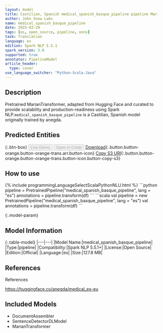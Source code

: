 ```yaml
---
layout: model
title: Castilian, Spanish medical_spanish_basque_pipeline pipeline MarianTransformer from anegda
author: John Snow Labs
name: medical_spanish_basque_pipeline
date: 2025-03-29
tags: [es, open_source, pipeline, onnx]
task: Translation
language: es
edition: Spark NLP 5.5.1
spark_version: 3.0
supported: true
annotator: PipelineModel
article_header:
  type: cover
use_language_switcher: "Python-Scala-Java"
---
```


## Description

Pretrained MarianTransformer, adapted from Hugging Face and curated to provide scalability and production-readiness using Spark NLP.`medical_spanish_basque_pipeline` is a Castilian, Spanish model originally trained by anegda.

## Predicted Entities



{:.btn-box}
<button class="button button-orange" disabled>Live Demo</button>
<button class="button button-orange" disabled>Open in Colab</button>
[Download](https://s3.amazonaws.com/auxdata.johnsnowlabs.com/public/models/medical_spanish_basque_pipeline_es_5.5.1_3.0_1743246539401.zip){:.button.button-orange.button-orange-trans.arr.button-icon}
[Copy S3 URI](s3://auxdata.johnsnowlabs.com/public/models/medical_spanish_basque_pipeline_es_5.5.1_3.0_1743246539401.zip){:.button.button-orange.button-orange-trans.button-icon.button-copy-s3}

## How to use



<div class="tabs-box" markdown="1">
{% include programmingLanguageSelectScalaPythonNLU.html %}
```python
pipeline = PretrainedPipeline("medical_spanish_basque_pipeline", lang = "es")
annotations =  pipeline.transform(df)
```
```scala
val pipeline = new PretrainedPipeline("medical_spanish_basque_pipeline", lang = "es")
val annotations = pipeline.transform(df)
```
</div>

{:.model-param}
## Model Information

{:.table-model}
|---|---|
|Model Name:|medical_spanish_basque_pipeline|
|Type:|pipeline|
|Compatibility:|Spark NLP 5.5.1+|
|License:|Open Source|
|Edition:|Official|
|Language:|es|
|Size:|127.8 MB|

## References

References

https://huggingface.co/anegda/medical_es-eu

## Included Models

- DocumentAssembler
- SentenceDetectorDLModel
- MarianTransformer